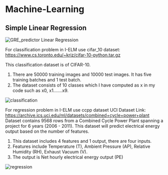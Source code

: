 # Machine-Learning

## Simple Linear Regression

![GRE_predictor Linear Regression](https://user-images.githubusercontent.com/37297153/152690586-8cfe8cc5-cd8d-4666-b02a-a8035f72ecbd.PNG)

For classification problem in I-ELM use cifar_10 dataset:
https://www.cs.toronto.edu/~kriz/cifar-10-python.tar.gz

This classification dataset is of CIFAR-10.
1. There are 50000 training images and 10000 test images. It has five training batches and 1 test batch.
2. The dataset consists of 10 classes which I have computed as x in my code such as x0, x1…….x9.

![classification](https://user-images.githubusercontent.com/37297153/152690364-bd1457c9-8306-4ee6-a8f5-e717ed748270.PNG)

For regression problem in I-ELM use ccpp dataset
UCI Dataset Link: https://archive.ics.uci.edu/ml/datasets/combined+cycle+power+plant
Dataset contains 9568 rows from a Combined Cycle Power Plant spanning a project for 6 years (2006 - 2011). This dataset will predict electrical energy output based on the number of features.

1. This dataset includes 4 features and 1 output, there are four inputs.
2. Features include Temperature (T), Ambient Pressure (AP), Relative Humidity (RH), Exhaust Vacuum (V).
3. The output is Net hourly electrical energy output (PE)

![regression](https://user-images.githubusercontent.com/37297153/152690373-226044e8-3ff6-49e0-bd4b-f16bf2dc6558.PNG)
